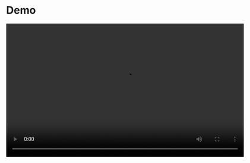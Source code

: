 # Demo

<video width="640" height="360" controls>
    <source src="/videos/Demo_Summarise_Generate_Report_PDF.mp4" type="video/mp4"> Demo
</video>
